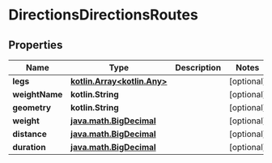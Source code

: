 
# DirectionsDirectionsRoutes

## Properties
Name | Type | Description | Notes
------------ | ------------- | ------------- | -------------
**legs** | [**kotlin.Array&lt;kotlin.Any&gt;**](kotlin.Any.md) |  |  [optional]
**weightName** | **kotlin.String** |  |  [optional]
**geometry** | **kotlin.String** |  |  [optional]
**weight** | [**java.math.BigDecimal**](java.math.BigDecimal.md) |  |  [optional]
**distance** | [**java.math.BigDecimal**](java.math.BigDecimal.md) |  |  [optional]
**duration** | [**java.math.BigDecimal**](java.math.BigDecimal.md) |  |  [optional]



